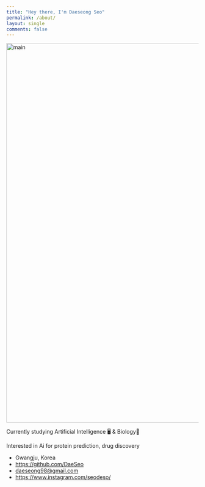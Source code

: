 ```yaml
---
title: "Hey there, I'm Daeseong Seo"
permalink: /about/
layout: single
comments: false
---
```


<img width="991" alt="main" src="https://github.com/DaeSeo/DaeSeo.github.io/assets/118124409/ff181897-e2f6-4c7c-8b4b-0654b72cac32">

Currently studying Artificial Intelligence 🖥️ & Biology🧬

Interested in Ai for protein prediction, drug discovery

<ul class="author__urls social-icons">
        <li itemprop="homeLocation" itemscope="" itemtype="https://schema.org/Place">
          <i class="fas fa-fw fa-map-marker-alt" aria-hidden="true"></i> <span itemprop="name">  Gwangju, Korea</span>
        </li>
        <li>
          <a href="https://github.com/DaeSeo" itemprop="sameAs" rel="nofollow noopener noreferrer">
            <i class="fab fa-fw fa-github" aria-hidden="true"></i><span class="label">  https://github.com/DaeSeo</span>
          </a>
        </li>
        <li>
          <a href="mailto:daeseong98@gmail.com">
            <meta itemprop="email" content="daeseong98@gmail.com">
            <i class="fas fa-fw fa-envelope-square" aria-hidden="true"></i><span class="label">  daeseong98@gmail.com</span>
          </a>
        </li>
        <li>
          <a href="https://www.instagram.com/seodeso/" itemprop="sameAs" rel="nofollow noopener noreferrer">
            <i class="fab fa-fw fa-instagram" aria-hidden="true"></i><span class="label">  https://www.instagram.com/seodeso/</span>
          </a>
        </li>
    </ul>
